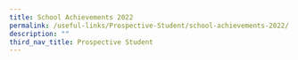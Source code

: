 ```yaml
---
title: School Achievements 2022
permalink: /useful-links/Prospective-Student/school-achievements-2022/
description: ""
third_nav_title: Prospective Student
---
```

